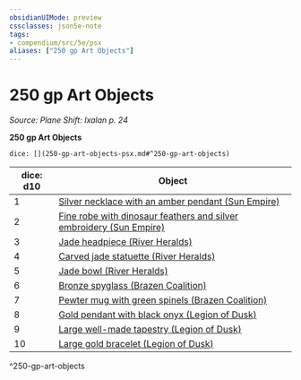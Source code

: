 ```yaml
---
obsidianUIMode: preview
cssclasses: json5e-note
tags:
- compendium/src/5e/psx
aliases: ["250 gp Art Objects"]
---
```

# 250 gp Art Objects
*Source: Plane Shift: Ixalan p. 24* 

**250 gp Art Objects**

`dice: [](250-gp-art-objects-psx.md#^250-gp-art-objects)`

| dice: d10 | Object |
|-----------|--------|
| 1 | [Silver necklace with an amber pendant (Sun Empire)](/Systems/5e/items/silver-necklace-with-an-amber-pendant-sun-empire-psx.md) |
| 2 | [Fine robe with dinosaur feathers and silver embroidery (Sun Empire)](/Systems/5e/items/fine-robe-with-dinosaur-feathers-and-silver-embroidery-sun-empire-psx.md) |
| 3 | [Jade headpiece (River Heralds)](/Systems/5e/items/jade-headpiece-river-heralds-psx.md) |
| 4 | [Carved jade statuette (River Heralds)](/Systems/5e/items/carved-jade-statuette-river-heralds-psx.md) |
| 5 | [Jade bowl (River Heralds)](/Systems/5e/items/jade-bowl-river-heralds-psx.md) |
| 6 | [Bronze spyglass (Brazen Coalition)](/Systems/5e/items/bronze-spyglass-brazen-coalition-psx.md) |
| 7 | [Pewter mug with green spinels (Brazen Coalition)](/Systems/5e/items/pewter-mug-with-green-spinels-brazen-coalition-psx.md) |
| 8 | [Gold pendant with black onyx (Legion of Dusk)](/Systems/5e/items/gold-pendant-with-black-onyx-legion-of-dusk-psx.md) |
| 9 | [Large well-made tapestry (Legion of Dusk)](/Systems/5e/items/large-well-made-tapestry-legion-of-dusk-psx.md) |
| 10 | [Large gold bracelet (Legion of Dusk)](/Systems/5e/items/large-gold-bracelet-legion-of-dusk-psx.md) |
^250-gp-art-objects